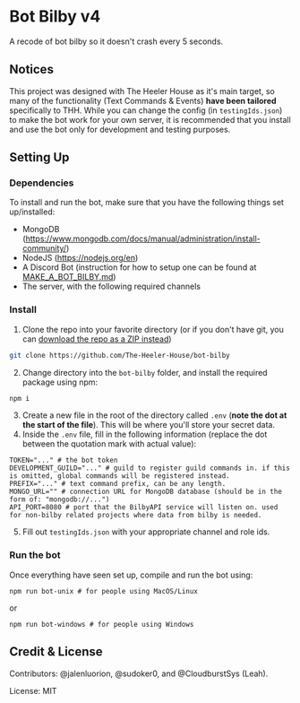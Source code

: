 # Bot Bilby v4
A recode of bot bilby so it doesn't crash every 5 seconds.

## Notices
This project was designed with The Heeler House as it's main target, so many of the functionality (Text Commands & Events) **have been tailored** specifically to THH. While you can change the config (in `testingIds.json`) to make the bot work for your own server, it is recommended that you install and use the bot only for development and testing purposes.

## Setting Up
### **Dependencies**
To install and run the bot, make sure that you have the following things set up/installed:
- MongoDB (https://www.mongodb.com/docs/manual/administration/install-community/)
- NodeJS (https://nodejs.org/en)
- A Discord Bot (instruction for how to setup one can be found at [MAKE_A_BOT_BILBY.md](MAKE_A_BOT_BILBY.md))
- The server, with the following required channels
### **Install**
1. Clone the repo into your favorite directory (or if you don't have git, you can [download the repo as a ZIP instead](https://github.com/The-Heeler-House/bot-bilby/archive/refs/heads/main.zip))
```bash
git clone https://github.com/The-Heeler-House/bot-bilby
```
2. Change directory into the `bot-bilby` folder, and install the required package using npm:
```bash
npm i
```
3. Create a new file in the root of the directory called `.env` (**note the dot at the start of the file**). This will be where you'll store your secret data.
4. Inside the `.env` file, fill in the following information (replace the dot between the quotation mark with actual value):
```env
TOKEN="..." # the bot token
DEVELOPMENT_GUILD="..." # guild to register guild commands in. if this is omitted, global commands will be registered instead.
PREFIX="..." # text command prefix, can be any length.
MONGO_URL="" # connection URL for MongoDB database (should be in the form of: "mongodb://...")
API_PORT=8080 # port that the BilbyAPI service will listen on. used for non-bilby related projects where data from bilby is needed.
```
5. Fill out `testingIds.json` with your appropriate channel and role ids.

### **Run the bot**
Once everything have seen set up, compile and run the bot using:
```
npm run bot-unix # for people using MacOS/Linux
```
or
```
npm run bot-windows # for people using Windows
```

## Credit & License
Contributors: @jalenluorion, @sudoker0, and @CloudburstSys (Leah).

License: MIT
